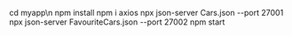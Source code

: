 cd myapp\n
npm install
npm i axios
npx json-server Cars.json --port 27001
npx json-server FavouriteCars.json --port 27002
npm start
